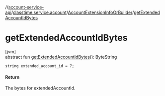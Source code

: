 //[account-service-api](../../../index.md)/[classtime.service.account](../index.md)/[AccountExtensionInfoOrBuilder](index.md)/[getExtendedAccountIdBytes](get-extended-account-id-bytes.md)

# getExtendedAccountIdBytes

[jvm]\
abstract fun [getExtendedAccountIdBytes](get-extended-account-id-bytes.md)(): ByteString

`string extended_account_id = 7;`

#### Return

The bytes for extendedAccountId.
